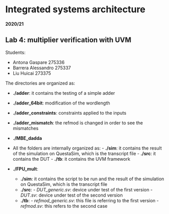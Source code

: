 # Integrated systems architecture

#### 2020/21

## Lab 4: multiplier verification with UVM

Students:
-	Antona Gaspare		275336
-	Barrera Alessandro	275337
-	Liu Huicai		273375

The directories are organized as:
- **./adder**: it contains the testing of a simple adder

- **./adder_64bit**: modification of the wordlength

- **./adder_constraints**: constraints applied to the inputs
   
- **./adder_mismatch**: the refmod is changed in order to see the mismatches
   
- **./MBE_dadda**
 
- All the folders are internally organized as: 
      - **./sim**: it contains the result of the simulation on QuestaSim, which is the transcript file
      - **./src**: it contains the DUT
      - **./tb**: it contains the UVM framework   

- **./FPU_mult**: 
   - **./sim**: it contains the script to be run and the result of the simulation on QuestaSim, which is the transcript file
   - **./src**: 
         - _DUT_generic.sv_: device under test of the first version
         - _DUT.sv_: device under test of the second version
   - **./tb**:
         - _refmod_generic.sv_: this file is referring to the first version 
         - _refmod.sv_: this refers to the second case     


   
   
   
   
   
   
   
   
   
   
